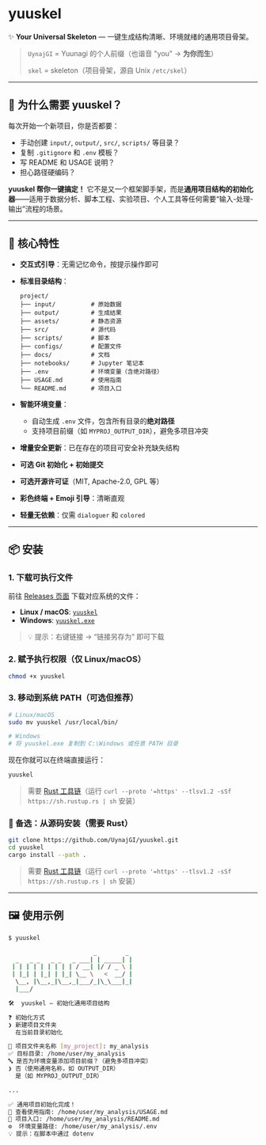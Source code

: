 # yuuskel

✨ **Your Universal Skeleton** — 一键生成结构清晰、环境就绪的通用项目骨架。

> `UynajGI` = Yuunagi 的个人前缀（也谐音 "you" → **为你而生**）
>
> `skel` = skeleton（项目骨架，源自 Unix `/etc/skel`）

---

## 🚀 为什么需要 yuuskel？

每次开始一个新项目，你是否都要：

- 手动创建 `input/`, `output/`, `src/`, `scripts/` 等目录？
- 复制 `.gitignore` 和 `.env` 模板？
- 写 README 和 USAGE 说明？
- 担心路径硬编码？

**yuuskel 帮你一键搞定！**
它不是又一个框架脚手架，而是**通用项目结构的初始化器**——适用于数据分析、脚本工程、实验项目、个人工具等任何需要“输入-处理-输出”流程的场景。

---

## 🌟 核心特性

- **交互式引导**：无需记忆命令，按提示操作即可
- **标准目录结构**：

  ```plaintext
  project/
  ├── input/          # 原始数据
  ├── output/         # 生成结果
  ├── assets/         # 静态资源
  ├── src/            # 源代码
  ├── scripts/        # 脚本
  ├── configs/        # 配置文件
  ├── docs/           # 文档
  ├── notebooks/      # Jupyter 笔记本
  ├── .env            # 环境变量（含绝对路径）
  ├── USAGE.md        # 使用指南
  └── README.md       # 项目入口
  ```

- **智能环境变量**：
  - 自动生成 `.env` 文件，包含所有目录的**绝对路径**
  - 支持项目前缀（如 `MYPROJ_OUTPUT_DIR`），避免多项目冲突
- **增量安全更新**：已在存在的项目可安全补充缺失结构
- **可选 Git 初始化 + 初始提交**
- **可选开源许可证**（MIT, Apache-2.0, GPL 等）
- **彩色终端 + Emoji 引导**：清晰直观
- **轻量无依赖**：仅需 `dialoguer` 和 `colored`

---

## 📦 安装

### 1. 下载可执行文件

前往 [Releases 页面](https://github.com/UynajGI/yuuskel/releases) 下载对应系统的文件：

- **Linux / macOS**: [`yuuskel`](https://github.com/UynajGI/yuuskel/releases/latest/download/yuuskel)
- **Windows**: [`yuuskel.exe`](https://github.com/UynajGI/yuuskel/releases/latest/download/yuuskel.exe)

> 💡 提示：右键链接 → “链接另存为” 即可下载

### 2. 赋予执行权限（仅 Linux/macOS）

```bash
chmod +x yuuskel
```

### 3. 移动到系统 PATH（可选但推荐）

```bash
# Linux/macOS
sudo mv yuuskel /usr/local/bin/

# Windows
# 将 yuuskel.exe 复制到 C:\Windows 或任意 PATH 目录
```

现在你就可以在终端直接运行：

```bash
yuuskel
```

> 需要 [Rust 工具链](https://rustup.rs/)（运行 `curl --proto '=https' --tlsv1.2 -sSf https://sh.rustup.rs | sh` 安装）

### 🔧 备选：从源码安装（需要 Rust）

```bash
git clone https://github.com/UynajGI/yuuskel.git
cd yuuskel
cargo install --path .
```

> 需要 [Rust 工具链](https://rustup.rs/)（运行 `curl --proto '=https' --tlsv1.2 -sSf https://sh.rustup.rs | sh` 安装）

---

## 🖼️ 使用示例

```bash
$ yuuskel

                        _        _
  _   _ _   _ _   _ ___| | _____| |
 | | | | | | | | | / __| |/ / _ \ |
 | |_| | |_| | |_| \__ \   <  __/ |
  \__, |\__,_|\__,_|___/_|\_\___|_|
  |___/

🛠️  yuuskel — 初始化通用项目结构

❓ 初始化方式
❯ 新建项目文件夹
  在当前目录初始化

📁 项目文件夹名称 [my_project]: my_analysis
✅ 目标目录: /home/user/my_analysis
🔤 是否为环境变量添加项目前缀？（避免多项目冲突）
❯ 否（使用通用名称，如 OUTPUT_DIR）
  是（如 MYPROJ_OUTPUT_DIR）

...

✅ 通用项目初始化完成！
📄 查看使用指南: /home/user/my_analysis/USAGE.md
📄 项目入口: /home/user/my_analysis/README.md
⚙️  环境变量路径: /home/user/my_analysis/.env
💡 提示：在脚本中通过 dotenv
